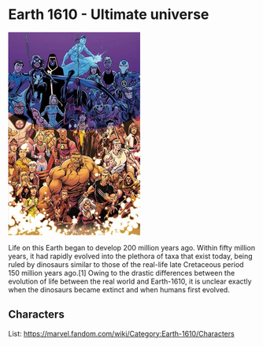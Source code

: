 # Earth 1610 - Ultimate universe


![](universe-img.png)


Life on this Earth began to develop 200 million years ago. Within fifty million years, it had rapidly evolved into the plethora of taxa that exist today, being ruled by dinosaurs similar to those of the real-life late Cretaceous period 150 million years ago.[1] Owing to the drastic differences between the evolution of life between the real world and Earth-1610, it is unclear exactly when the dinosaurs became extinct and when humans first evolved. 

## Characters

List: https://marvel.fandom.com/wiki/Category:Earth-1610/Characters
